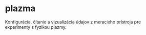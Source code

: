 # plazma
Konfigurácia, čítanie a vizualizácia údajov z meracieho prístroja pre experimenty s fyzikou plazmy.
